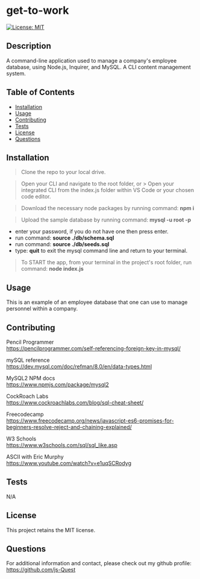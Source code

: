 
  # get-to-work
  [![License: MIT](https://img.shields.io/badge/License-MIT-yellow.svg)](https://opensource.org/licenses/MIT)

  ## Description
  A command-line application used to manage a company's employee database, using Node.js, Inquirer, and MySQL.  A CLI content management system.

  ## Table of Contents
  - [Installation](#installation)
  - [Usage](#usage)
  - [Contributing](#contributing)
  - [Tests](#tests)
  - [License](#license)
  - [Questions](#questions)

  ## Installation
  > Clone the repo to your local drive.  

  > Open your CLI and navigate to the root folder, or 
      > Open your integrated CLI from the index.js folder within VS Code or your chosen  code editor.  

  > Download the necessary node packages by running command: **npm i**  

  > Upload the sample database by running command: **mysql -u root -p**
  - enter your password, if you do not have one then press enter.  
  - run command: **source ./db/schema.sql**  
  - run command: **source ./db/seeds.sql**  
  - type: **quit** to exit the mysql command line and return to your terminal.  

  > To START the app, from your terminal in the project's root folder, run command: **node index.js**

  
  ## Usage
  This is an example of an employee database that one can use to manage personnel within a company.
  
  ## Contributing
  
Pencil Programmer  
https://pencilprogrammer.com/self-referencing-foreign-key-in-mysql/

mySQL reference   
https://dev.mysql.com/doc/refman/8.0/en/data-types.html

MySQL2 NPM docs  
https://www.npmjs.com/package/mysql2

CockRoach Labs  
https://www.cockroachlabs.com/blog/sql-cheat-sheet/
 
Freecodecamp  
https://www.freecodecamp.org/news/javascript-es6-promises-for-beginners-resolve-reject-and-chaining-explained/

W3 Schools  
https://www.w3schools.com/sql/sql_like.asp

ASCII with Eric Murphy  
https://www.youtube.com/watch?v=e1uqSCRodyg

  ## Tests
  N/A

  ## License
  This project retains the MIT license.

  ## Questions
  For additional information and contact, please check out my github profile:  
  https://github.com/js-Quest

  
  